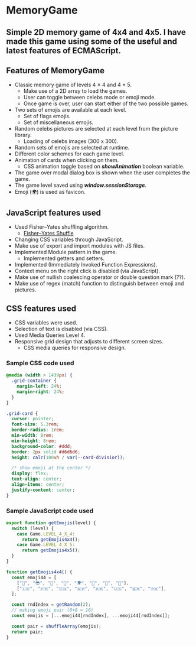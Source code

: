 # MemoryGame
Simple 2D memory game of 4x4 and 4x5.
I have made this game using some of the useful and latest features of ECMAScript.
----
## Features of MemoryGame
- Classic memory game of levels 4 × 4 and 4 × 5.
  - Make use of a 2D array to load the games.
  - User can toggle between celebs mode or emoji mode.
  - Once game is over, user can start either of the two possible games.
- Two sets of emojis are available at each level.
  - Set of flags emojis.
  - Set of miscellaneous emojis.
- Random celebs pictures are selected at each level from the picture library.
  - Loading of celebs images (300 x 300).
- Random sets of emojis are selected at runtime.
- Different color schemes for each game level.
- Animation of cards when clicking on them.
  - CSS animation toggle based on **_showAnimation_** boolean variable.
- The game over modal dialog box is shown when the user completes the game.
- The game level saved using **_window.sessionStorage_**.
- Emoji (🌍) is used as favicon.

## JavaScript features used
- Used Fisher–Yates shuffling algorithm.
  - [Fisher–Yates Shuffle](https://bost.ocks.org/mike/shuffle/)
- Changing CSS variables through JavaScript.
- Make use of export and import modules with JS files.
- Implemented Module pattern in the game.
  - Implemented getters and setters.
- Implemented (Immediately Invoked Function Expressions).
- Context menu on the right click is disabled (via JavaScript).
- Make use of nullish coalescing operator or double question mark (??).
- Make use of regex (match) function to distinguish between emoji and pictures.

## CSS features used
- CSS variables were used.
- Selection of text is disabled (via CSS).
- Used Media Queries Level 4.
- Responsive grid design that adjusts to different screen sizes.
  - CSS media queries for responsive design.

### Sample CSS code used
```css
@media (width > 1439px) {
  .grid-container {
    margin-left: 24%;
    margin-right: 24%;
  }
}

.grid-card {
  cursor: pointer;
  font-size: 5.3rem;
  border-radius: 1rem;
  min-width: 8rem;
  min-height: 8rem;
  background-color: #ddd;
  border: 2px solid #d6d6d6;
  height: calc(100vh / var(--card-divisior));

  /* show emoji at the center */
  display: flex;
  text-align: center;
  align-items: center;
  justify-content: center;
}

```
### Sample JavaScript code used
```javascript
export function getEmojis(level) {
  switch (level) {
    case Game.LEVEL_4_X_4:
      return getEmojis4x4();
    case Game.LEVEL_4_X_5:
      return getEmojis4x5();
  }
}

function getEmojis4x4() {
  const emoji44 = [
    ["🐶", "😎", "🐼", "🌻", "🌍", "👻", "🚀", "🏀"],
    ["🇱🇰", "🇫🇷", "🇨🇳", "🇳🇵", "🇰🇷", "🇺🇸", "🇧🇷", "🇵🇰"],
  ];

  const rndIndex = getRandom(2);
  // making emoji pair (8+8 = 16)
  const emojis = [...emoji44[rndIndex], ...emoji44[rndIndex]];

  const pair = shuffleArray(emojis);
  return pair;
}
```
